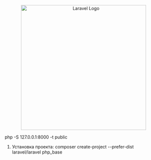 <p align="center"><a href="https://laravel.com" target="_blank"><img src="https://raw.githubusercontent.com/laravel/art/master/logo-lockup/5%20SVG/2%20CMYK/1%20Full%20Color/laravel-logolockup-cmyk-red.svg" width="400" alt="Laravel Logo"></a></p>

php -S 127.0.0.1:8000 -t public

1. Установка проекта: composer create-project --prefer-dist laravel/laravel php_base